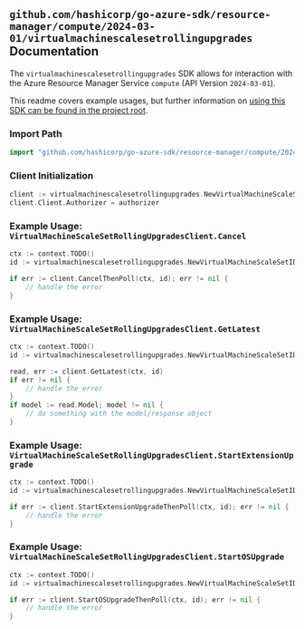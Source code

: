 
## `github.com/hashicorp/go-azure-sdk/resource-manager/compute/2024-03-01/virtualmachinescalesetrollingupgrades` Documentation

The `virtualmachinescalesetrollingupgrades` SDK allows for interaction with the Azure Resource Manager Service `compute` (API Version `2024-03-01`).

This readme covers example usages, but further information on [using this SDK can be found in the project root](https://github.com/hashicorp/go-azure-sdk/tree/main/docs).

### Import Path

```go
import "github.com/hashicorp/go-azure-sdk/resource-manager/compute/2024-03-01/virtualmachinescalesetrollingupgrades"
```


### Client Initialization

```go
client := virtualmachinescalesetrollingupgrades.NewVirtualMachineScaleSetRollingUpgradesClientWithBaseURI("https://management.azure.com")
client.Client.Authorizer = authorizer
```


### Example Usage: `VirtualMachineScaleSetRollingUpgradesClient.Cancel`

```go
ctx := context.TODO()
id := virtualmachinescalesetrollingupgrades.NewVirtualMachineScaleSetID("12345678-1234-9876-4563-123456789012", "example-resource-group", "virtualMachineScaleSetValue")

if err := client.CancelThenPoll(ctx, id); err != nil {
	// handle the error
}
```


### Example Usage: `VirtualMachineScaleSetRollingUpgradesClient.GetLatest`

```go
ctx := context.TODO()
id := virtualmachinescalesetrollingupgrades.NewVirtualMachineScaleSetID("12345678-1234-9876-4563-123456789012", "example-resource-group", "virtualMachineScaleSetValue")

read, err := client.GetLatest(ctx, id)
if err != nil {
	// handle the error
}
if model := read.Model; model != nil {
	// do something with the model/response object
}
```


### Example Usage: `VirtualMachineScaleSetRollingUpgradesClient.StartExtensionUpgrade`

```go
ctx := context.TODO()
id := virtualmachinescalesetrollingupgrades.NewVirtualMachineScaleSetID("12345678-1234-9876-4563-123456789012", "example-resource-group", "virtualMachineScaleSetValue")

if err := client.StartExtensionUpgradeThenPoll(ctx, id); err != nil {
	// handle the error
}
```


### Example Usage: `VirtualMachineScaleSetRollingUpgradesClient.StartOSUpgrade`

```go
ctx := context.TODO()
id := virtualmachinescalesetrollingupgrades.NewVirtualMachineScaleSetID("12345678-1234-9876-4563-123456789012", "example-resource-group", "virtualMachineScaleSetValue")

if err := client.StartOSUpgradeThenPoll(ctx, id); err != nil {
	// handle the error
}
```
